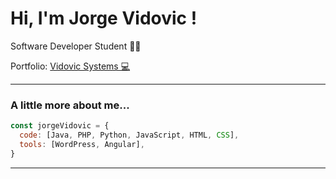 # Hi, I'm Jorge Vidovic !
<p>Software Developer Student 👨‍💻 </p>
<p>Portfolio: <a href="https://vidovic.systems/">Vidovic Systems 💻</a></p>

---

### A little more about me...  

```javascript
const jorgeVidovic = {
  code: [Java, PHP, Python, JavaScript, HTML, CSS],
  tools: [WordPress, Angular],
}
```

---

